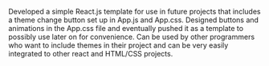 Developed a simple React.js template for use in future projects that includes a theme change button set up in App.js and App.css.
Designed buttons and animations in the App.css file and eventually pushed it as a template to possibly use later on for convenience.
Can be used by other programmers who want to include themes in their project and can be very easily integrated to other react and HTML/CSS projects.
